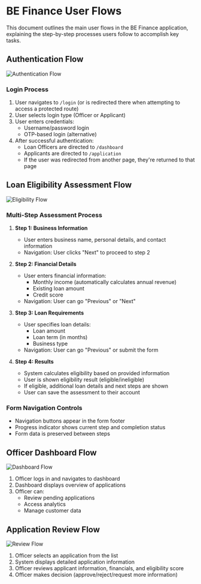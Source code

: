 
# BE Finance User Flows

This document outlines the main user flows in the BE Finance application, explaining the step-by-step processes users follow to accomplish key tasks.

## Authentication Flow

![Authentication Flow](https://via.placeholder.com/800x400?text=Authentication+Flow+Diagram)

### Login Process

1. User navigates to `/login` (or is redirected there when attempting to access a protected route)
2. User selects login type (Officer or Applicant)
3. User enters credentials:
   - Username/password login
   - OTP-based login (alternative)
4. After successful authentication:
   - Loan Officers are directed to `/dashboard`
   - Applicants are directed to `/application`
   - If the user was redirected from another page, they're returned to that page

## Loan Eligibility Assessment Flow

![Eligibility Flow](https://via.placeholder.com/800x400?text=Eligibility+Assessment+Flow+Diagram)

### Multi-Step Assessment Process

1. **Step 1: Business Information**
   - User enters business name, personal details, and contact information
   - Navigation: User clicks "Next" to proceed to step 2

2. **Step 2: Financial Details**
   - User enters financial information:
     - Monthly income (automatically calculates annual revenue)
     - Existing loan amount
     - Credit score
   - Navigation: User can go "Previous" or "Next"

3. **Step 3: Loan Requirements**
   - User specifies loan details:
     - Loan amount
     - Loan term (in months)
     - Business type
   - Navigation: User can go "Previous" or submit the form

4. **Step 4: Results**
   - System calculates eligibility based on provided information
   - User is shown eligibility result (eligible/ineligible)
   - If eligible, additional loan details and next steps are shown
   - User can save the assessment to their account

### Form Navigation Controls

- Navigation buttons appear in the form footer
- Progress indicator shows current step and completion status
- Form data is preserved between steps

## Officer Dashboard Flow

![Dashboard Flow](https://via.placeholder.com/800x400?text=Officer+Dashboard+Flow+Diagram)

1. Officer logs in and navigates to dashboard
2. Dashboard displays overview of applications
3. Officer can:
   - Review pending applications
   - Access analytics
   - Manage customer data

## Application Review Flow

![Review Flow](https://via.placeholder.com/800x400?text=Application+Review+Flow+Diagram)

1. Officer selects an application from the list
2. System displays detailed application information
3. Officer reviews applicant information, financials, and eligibility score
4. Officer makes decision (approve/reject/request more information)
